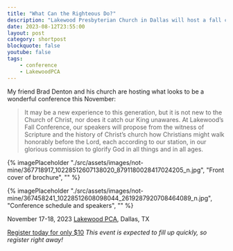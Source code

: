 ```yaml
---
title: "What Can the Righteous Do?"
description: "Lakewood Presbyterian Church in Dallas will host a fall conference 'What Can the Righteous Do?' in November with Dr. Joel Beeke and Dr. Joseph Pipa among other speakers."
date: 2023-08-12T23:55:00
layout: post
category: shortpost
blockquote: false
youtube: false
tags:
    - conference
    - LakewoodPCA
---
```


My friend Brad Denton and his church are hosting what looks to be a wonderful conference this November:

>It may be a new experience to this generation, but it is not new to the Church of Christ, nor does it catch our King unawares. At Lakewood’s Fall Conference, our speakers will propose from the witness of Scripture and the history of Christ’s church how Christians might walk honorably before the Lord, each according to our station, in our glorious commission to glorify God in all things and in all ages.

{% imagePlaceholder "./src/assets/images/not-mine/367718917_10228512607138020_8791180028417024205_n.jpg", "Front cover of brochure", "" %}

{% imagePlaceholder "./src/assets/images/not-mine/367458241_10228512608098044_2619287920708464089_n.jpg", "Conference schedule and speakers", "" %}

November 17-18, 2023
[Lakewood PCA](https://www.lakewoodpres.com/church-home), Dallas, TX

[Register today for only $10](https://www.eventbrite.com/e/lakewood-presbyterian-church-fall-conference-what-can-the-righteous-do-tickets-673339495557) _This event is expected to fill up quickly, so register right away!_